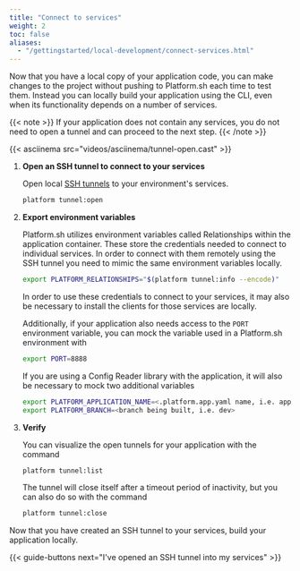 ```yaml
---
title: "Connect to services"
weight: 2
toc: false
aliases:
  - "/gettingstarted/local-development/connect-services.html"
---
```


Now that you have a local copy of your application code, you can make changes to the project without pushing to Platform.sh each time to test them. Instead you can locally build your application using the CLI, even when its functionality depends on a number of services.

{{< note >}}
If your application does not contain any services, you do not need to open a tunnel and can proceed to the next step.
{{< /note >}}

{{< asciinema src="videos/asciinema/tunnel-open.cast" >}}

1. **Open an SSH tunnel to connect to your services**

    Open local [SSH tunnels](/development/local/tethered.md#ssh-tunneling) to your environment's services.

    ```bash
    platform tunnel:open
    ```

2. **Export environment variables**

    Platform.sh utilizes environment variables called Relationships within the application container. These store the credentials needed to connect to individual services. In order to connect with them remotely using the SSH tunnel you need to mimic the same environment variables locally.

    ```bash
    export PLATFORM_RELATIONSHIPS="$(platform tunnel:info --encode)"
    ```
    In order to use these credentials to connect to your services, it may also be necessary to install the clients for those services are locally.

    Additionally, if your application also needs access to the `PORT` environment variable, you can mock the variable used in a Platform.sh environment with

    ```bash
    export PORT=8888
    ```

    If you are using a Config Reader library with the application, it will also be necessary to mock two additional variables

    ```bash
    export PLATFORM_APPLICATION_NAME=<.platform.app.yaml name, i.e. app>
    export PLATFORM_BRANCH=<branch being built, i.e. dev>
    ```

3. **Verify**

    You can visualize the open tunnels for your application with the command

    ```bash
    platform tunnel:list
    ```

    The tunnel will close itself after a timeout period of inactivity, but you can also do so with the command

    ```bash
    platform tunnel:close
    ```

Now that you have created an SSH tunnel to your services, build your application locally.

{{< guide-buttons next="I've opened an SSH tunnel into my services" >}}
